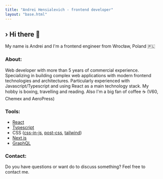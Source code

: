 ```yaml
---
title: "Andrei Hensialevich - frontend developer"
layout: "base.html"
---
```


## <span class="caret">›</span> Hi there 🤝

My name is Andrei and I'm a frontend engineer from Wrocław, Poland 🇵🇱

### About:

Web developer with more than 5 years of commercial experience. Specializing in building complex web applications with modern frontend technologies and architectures. Particularly experienced with Javascript/Typescript and using React as a main technology stack. My hobby is boxing, travelling and reading. Also I'm a big fan of coffee ☕ (V60, Chemex and AeroPress)

### Tools:

- [React](https://reactjs.org/)
- [Typescript](https://www.typescriptlang.org/)
- CSS ([css-in-js](https://vanilla-extract.style/), [post-css](https://postcss.org/), [tailwind](https://tailwindcss.com/))
- [Next.js](https://nextjs.org/)
- [GraphQL](https://graphql.org/)

### Contact:

Do you have questions or want do to discuss something? Feel free to contact me.
